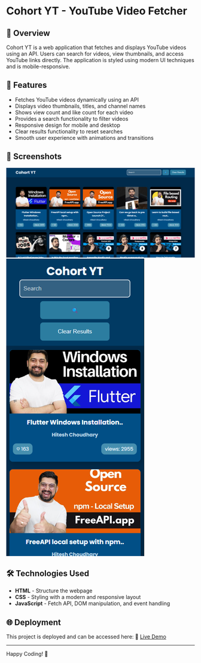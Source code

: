 # Cohort YT - YouTube Video Fetcher

## 📌 Overview
Cohort YT is a web application that fetches and displays YouTube videos using an API. Users can search for videos, view thumbnails, and access YouTube links directly. The application is styled using modern UI techniques and is mobile-responsive.

## 🚀 Features
- Fetches YouTube videos dynamically using an API
- Displays video thumbnails, titles, and channel names
- Shows view count and like count for each video
- Provides a search functionality to filter videos
- Responsive design for mobile and desktop
- Clear results functionality to reset searches
- Smooth user experience with animations and transitions

## 📸 Screenshots
![Homepage](home.png)
![Responsive Design](image.png)

## 🛠️ Technologies Used
- **HTML** - Structure the webpage
- **CSS** - Styling with a modern and responsive layout
- **JavaScript** - Fetch API, DOM manipulation, and event handling




## 🌐 Deployment
This project is deployed and can be accessed here:
🔗 [Live Demo](https://your-deployment-link.com)

---

Happy Coding! 🚀